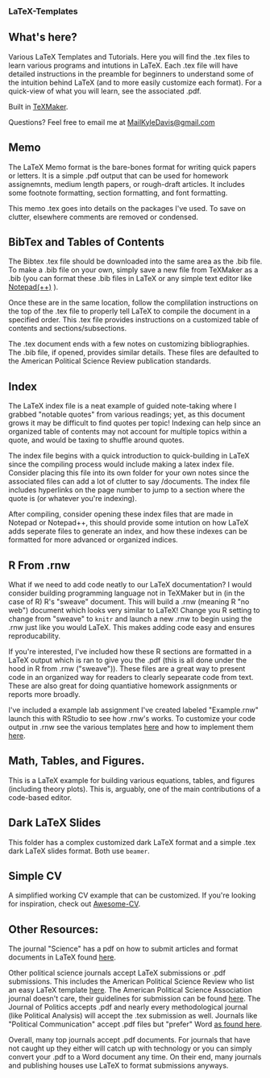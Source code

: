 ### LaTeX-Templates

## What's here?
Various LaTeX Templates and Tutorials. Here you will find the .tex files to learn various programs and intutions in LaTeX. Each .tex file will have detailed instructions in the preamble for beginners to understand some of the intuition behind LaTeX (and to more easily customize each format). For a quick-view of what you will learn, see the associated .pdf. 

Built in [TeXMaker](http://www.xm1math.net/texmaker/). 

Questions? Feel free to email me at MailKyleDavis@gmail.com

## Memo
The LaTeX Memo format is the bare-bones format for writing quick papers or letters. It is a simple .pdf output that can be used for homework assignemnts, medium length papers, or rough-draft articles. It includes some footnote formatting, section formatting, and font formatting. 

This memo .tex goes into details on the packages I've used. To save on clutter, elsewhere comments are removed or condensed.

## BibTex and Tables of Contents
The Bibtex .tex file should be downloaded into the same area as the .bib file. To make a .bib file on your own, simply save a new file from TeXMaker as a .bib (you can format these .bib files in LaTeX or any simple text editor like [Notepad(++)](https://notepad-plus-plus.org/) ). 

Once these are in the same location, follow the complilation instructions on the top of the .tex file to properly tell LaTeX to compile the document in a specified order. This .tex file provides instructions on a customized table of contents and sections/subsections. 

The .tex document ends with a few notes on customizing bibliographies. The .bib file, if opened, provides similar details. These files are defaulted to the American Political Science Review publication standards. 

## Index 
The LaTeX index file is a neat example of guided note-taking where I grabbed "notable quotes" from various readings; yet, as this document grows it may be difficult to find quotes per topic! Indexing can help since an organized table of contents may not account for multiple topics within a quote, and would be taxing to shuffle around quotes. 

The index file begins with a quick introduction to quick-building in LaTeX since the compiling process would include making a latex index file. Consider placing this file into its own folder for your own notes since the associated files can add a lot of clutter to say /documents. The index file includes hyperlinks on the page number to jump to a section where the quote is (or whatever you're indexing). 

After compiling, consider opening these index files that are made in Notepad or Notepad++, this should provide some intution on how LaTeX adds seperate files to generate an index, and how these indexes can be formatted for more advanced or organized indices. 

## R From .rnw
What if we need to add code neatly to our LaTeX documentation? I would consider building programming language not in TeXMaker but in (in the case of R) R's "sweave" document. This will build a .rnw (meaning R "no web") document which looks very similar to LaTeX! Change you R setting to change from "sweave" to `knitr` and launch a new .rnw to begin using the .rnw just like you would LaTeX. This makes adding code easy and ensures reproducability. 

If you're interested, I've included how these R sections are formatted in a LaTeX output which is ran to give you the .pdf (this is all done under the hood in R from .rnw ("sweave")). These files are a great way to present code in an organized way for readers to clearly sepearate code from text. These are also great for doing quantiative homework assignments or reports more broadly. 

I've included a example lab assignment I've created labeled "Example.rnw" launch this with RStudio to see how .rnw's works. To customize your code output in .rnw see the various templates [here](http://animation.r-forge.r-project.org/knitr/) and how to implement them [here]( https://github.com/yihui/knitr/blob/master/inst/examples/knitr-themes.Rnw). 


## Math, Tables, and Figures.
This is a LaTeX example for building various equations, tables, and figures (including theory plots). This is, arguably, one of the main contributions of a code-based editor. 

## Dark LaTeX Slides
This folder has a complex customized dark LaTeX format and a simple .tex dark LaTeX slides format. Both use `beamer`.

## Simple CV
A simplified working CV example that can be customized. If you're looking for inspiration, check out [Awesome-CV](https://github.com/posquit0/Awesome-CV).


## Other Resources:
The journal "Science" has a pdf on how to submit articles and format documents in LaTeX found [here](http://www.sciencemag.org/site/feature/contribinfo/prep/TeX_help/scifile.pdf). 

Other political science journals accept LaTeX submissions or .pdf submissions. This includes the American Political Science Review who list an easy LaTeX template [here](https://www.overleaf.com/latex/templates/american-political-%20science-review-aspr-submission-%20template/fxffppspqczt#.WftFOmhSxPa). The American Political Science Association journal doesn't care, their guidelines for submission can be found [here](https://ajps.org/guidelines-for-manuscripts/). The Journal of Politics accepts .pdf and nearly every methodological journal (like Political Analysis) will accept the .tex submission as well. Journals like "Political Communication" accept .pdf files but "prefer" Word [as found here](http://www.tandfonline.com/action/authorSubmission?show=instructions&journalCode=upcp20).

Overall, many top journals accept .pdf documents. For journals that have not caught up they either will catch up with technology or you can simply convert your .pdf to a Word document any time. On their end, many journals and publishing houses use LaTeX to format submissions anyways. 


